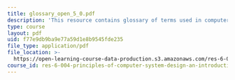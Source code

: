```yaml
---
title: glossary_open_5_0.pdf
description: 'This resource contains glossary of terms used in computer systems. '
type: course
layout: pdf
uid: f77e9db9ba9e77a59d1e8b9545fde235
file_type: application/pdf
file_location: >-
  https://open-learning-course-data-production.s3.amazonaws.com/res-6-004-principles-of-computer-system-design-an-introduction-spring-2009/f77e9db9ba9e77a59d1e8b9545fde235_glossary_open_5_0.pdf
course_id: res-6-004-principles-of-computer-system-design-an-introduction-spring-2009
---
```

